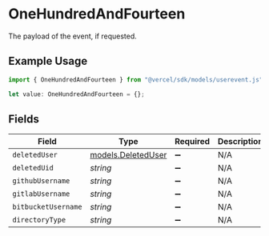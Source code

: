 # OneHundredAndFourteen

The payload of the event, if requested.

## Example Usage

```typescript
import { OneHundredAndFourteen } from "@vercel/sdk/models/userevent.js";

let value: OneHundredAndFourteen = {};
```

## Fields

| Field                                          | Type                                           | Required                                       | Description                                    |
| ---------------------------------------------- | ---------------------------------------------- | ---------------------------------------------- | ---------------------------------------------- |
| `deletedUser`                                  | [models.DeletedUser](../models/deleteduser.md) | :heavy_minus_sign:                             | N/A                                            |
| `deletedUid`                                   | *string*                                       | :heavy_minus_sign:                             | N/A                                            |
| `githubUsername`                               | *string*                                       | :heavy_minus_sign:                             | N/A                                            |
| `gitlabUsername`                               | *string*                                       | :heavy_minus_sign:                             | N/A                                            |
| `bitbucketUsername`                            | *string*                                       | :heavy_minus_sign:                             | N/A                                            |
| `directoryType`                                | *string*                                       | :heavy_minus_sign:                             | N/A                                            |